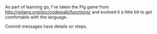 As part of learning go, I've taken the Pig game from http://golang.org/doc/codewalk/functions/ and evolved it a little bit to get comfortable with the language.

Commit messages have details on steps.


